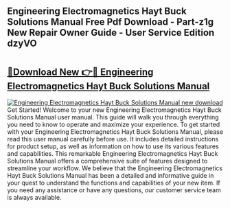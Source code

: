## Engineering Electromagnetics Hayt Buck Solutions Manual Free Pdf Download - Part-z1g New Repair Owner Guide - User Service Edition dzyVO

# <h2><a href="http://bc78330.oget.top/?id=Engineering+Electromagnetics+Hayt+Buck+Solutions+Manual">🔗Download New 👉🔴 Engineering Electromagnetics Hayt Buck Solutions Manual</a></h2>

[![Engineering Electromagnetics Hayt Buck Solutions Manual new download](https://i.imgur.com/5g1atiW.png)](http://bc78330.oget.top/?id=Engineering+Electromagnetics+Hayt+Buck+Solutions+Manual)
Get Started! Welcome to your new Engineering Electromagnetics Hayt Buck Solutions Manual user manual. This guide will walk you through everything you need to know to operate and maximize your experience. To get started with your Engineering Electromagnetics Hayt Buck Solutions Manual, please read this user manual carefully before use. It includes detailed instructions for product setup, as well as information on how to use its various features and capabilities. This remarkable Engineering Electromagnetics Hayt Buck Solutions Manual offers a comprehensive suite of features designed to streamline your workflow. We believe that the Engineering Electromagnetics Hayt Buck Solutions Manual has been a detailed and informative guide in your quest to understand the functions and capabilities of your new item. If you need any assistance or have any questions, our customer service team is always available.
